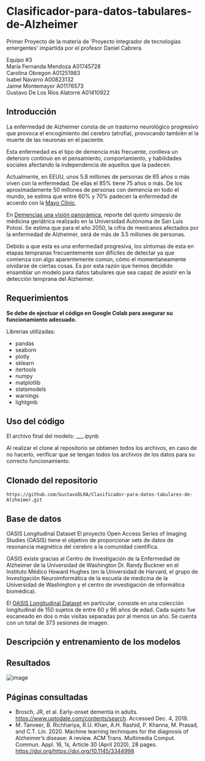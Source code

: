 # Clasificador-para-datos-tabulares-de-Alzheimer
Primer Proyecto de la materia de 'Proyecto integrador de tecnologías emergentes' impartida por el profesor Daniel Cabrera  

Equipo #3  
María Fernanda Mendoza A01745728  
Carolina Obregon A01251983  
Isabel Navarro A00823132  
Jaime Montemayor A01176573  
Gustavo De Los Ríos Alatorre A01410922  

## Introducción
La enfermedad de Alzheimer consta de un trastorno neurológico progresivo que provoca el encogimiento del cerebro (atrofia), provocando también el la muerte de las neuronas en el paciente.

Esta enfermedad es el tipo de demencia más frecuente, conlleva un deterioro continuo en el pensamiento, comportamiento, y habilidades sociales afectando la independencia de aquellos que la padecen.

Actualmente, en EEUU, unos 5.8 millones de personas de 65 años o más viven con la enfermedad. De ellas el 85% tiene 75 años o más. De los aproximadamente 50 millones de personas con demencia en todo el mundo, se estima que entre 60% y 70% padecen la enfermedad de acuerdo con la [Mayo Clinic](https://www.mayoclinic.org/es-es/diseases-conditions/alzheimers-disease/symptoms-causes/syc-20350447).

En [Demencias una visión panorámica](http://www.geriatria.salud.gob.mx/descargas/publicaciones/Demencia.pdf), reporte del quinto simposio de médicina geriátrica realizado en la Universidad Autónoma de San Luis Potosí. Se estima que para el año 2050, la cifra de mexicanos afectados por la enfermedad de Alzheimer, será de más de 3.5 millones de personas.

Debido a que esta es una enfermedad progresiva, los síntomas de esta en etapas tempranas frecuentemente son difíciles de detectar ya que comienza con algo aparentemente común, cómo el momentaneamente olvidarse de ciertas cosas. Es por esta razón que hemos decidido ensamblar un modelo para datos tabulares que sea capaz de asistir en la detección temprana del Alzheimer.
## Requerimientos
**Se debe de ejectuar el código en Google Colab para asegurar su funcionamiento adecuado.**

Librerias utilizadas:
- pandas
- seaborn
- plotly
- sklearn
- itertools
- numpy
- matplotlib
- statsmodels
- warnings
- lightgmb

## Uso del código
El archivo final del modelo: ___.ipynb

Al realizar el clone al repositorio se obtienen todos los archivos, en caso de no hacerlo, verificar que se tengan todos los archivos de los datos para su correcto funcionamiento.

## Clonado del repositorio
```
https://github.com/GustavoDLRA/Clasificador-para-datos-tabulares-de-Alzheimer.git
```
## Base de datos
OASIS Longitudinal Dataset
El proyecto Open Access Series of Imaging Studies (OASIS) tiene el objetivo de proporcionar sets de datos de resonancia magnética del cerebro a la comunidad científica.

OASIS existe gracias al Centro de Investigación de la Enfermedad de Alzheimer de la Universidad de Washington Dr. Randy Buckner en el Instituto Médico Howard Hughes (en la Universidad de Harvard, el grupo de Investigación Neuroimformática de la escuela de medicina de la Universidad de Washington y el centro de investigación de informática biomédica).

El [OASIS Longitudinal Dataset](https://www.kaggle.com/jboysen/mri-and-alzheimers?select=oasis_longitudinal.csv) en particular, consiste en una colección longitudinal de 150 sujetos de entre 60 y 96 años de edad. Cada sujeto fue escaneado en dos o más visitas separadas por al menos un año. Se cuenta con un total de 373 sesiones de imagen.

## Descripción y entrenamiento de los modelos
## Resultados
![image](https://user-images.githubusercontent.com/23626475/136715148-bff5bb2a-2298-4d28-8007-f49f67dddd0b.png)

## Páginas consultadas
- Brosch, JR, et al. Early-onset dementia in adults. https://www.uptodate.com/contents/search. Accessed Dec. 4, 2019.
- M. Tanveer, B. Richhariya, R.U. Khan, A.H. Rashid, P. Khanna, M. Prasad, and C.T. Lin. 2020. Machine learning techniques for the diagnosis of Alzheimer’s disease: A review. ACM Trans. Multimedia Comput. Commun. Appl. 16, 1s, Article 30 (April 2020), 28 pages. https://doi.org/https://doi.org/10.1145/3344998
